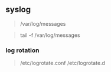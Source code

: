 ## syslog

> /var/log/messages

> tail -f /var/log/messages

### log rotation

> /etc/logrotate.conf
> /etc/logrotate.d




